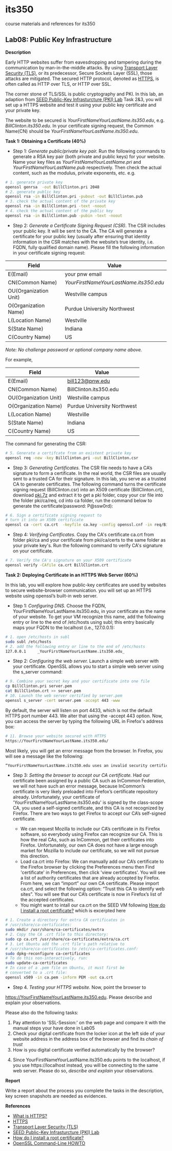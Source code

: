 # its350
course materials and references for its350

## Lab08: Public Key Infrastructure

__Description__

Early HTTP websites suffer from  eavesdropping and tampering during the communication by man-in-the-middle attacks. By using [Transport Layer Security (TLS)](https://en.wikipedia.org/wiki/Transport\_Layer\_Security), or its predecessor, Secure Sockets Layer (SSL), those attacks are mitigated. The secured HTTP protocol, denoted as [HTTPS](https://en.wikipedia.org/wiki/HTTPS), is often called as HTTP over TLS, or HTTP over SSL.
	
The corner stone of TLS/SSL is public cryptography and PKI. In this lab, an adaption from [SEED Public-Key Infrasturcture (PKI) Lab](https://seedsecuritylabs.org/Labs\_16.04/Crypto/Crypto\_PKI/) Task 2&3, you will set up a HTTPS website and test it using your public key certificate  and your private key. 

The website to be secured is _YourFirstNameYourLastName.its350.edu_, e.g. _BillClinton.its350.edu_. In your certificate signing request, the Common Name(CN) should be _YourFirstNameYourLastName.its350.edu_.
	
__Task 1: Obtaining a Certificate (40%)__

* Step 1: _Generate public/private key pair._ Run the following commands to generate a RSA key pair (both private and public keys) for your website. Name your key files as _YourFirstNameYourLastName.pri_ and _YourFirstNameYourLastName.pub_ respectively. Then check the actual content, such as the modulus, private exponents, etc. e.g.

```bash
# 1. generate private key
openssl genrsa  -out BillClinton.pri 2048
# 2. generate public key
openssl rsa -in BillClinton.pri -pubout -out BillClinton.pub
# 3. check the actual content of the private key
openssl rsa -in BillClinton.pri -text -noout
# 4. check the actual content of the public key
openssl rsa -in BillClinton.pub -pubin -text -noout
```


* Step 2: _Generate a Certificate Signing Request (CSR)_. The CSR includes your public key. It will be sent to the CA. The CA will generate a certificate for your public key (usually after ensuring that identity information in the CSR matches with the website’s true identity, i.e. FQDN, fully qualified domain name). Please fill the following information in your certificate signing request:

Field | Value
------|------
E(Email) 							| your pnw email
CN(Common Name) 			| _YourFirstNameYourLastName.its350.edu_
OU(Organization Unit) | Westville campus 
O(Organization Name) 	| Purdue University Northwest 
L(Location Name) 			| Westville 
S(State Name) 				| Indiana 
C(Country Name) 			| US 


_Note: No challenge password or optional company name above._


For example,

Field | Value
------|------
E(Email) 							| bill123@pnw.edu 
CN(Common Name) 			| BillClinton.its350.edu
OU(Organization Unit) | Westville campus 
O(Organization Name) 	| Purdue University Northwest 
L(Location Name) 			| Westville 
S(State Name) 				| Indiana 
C(Country Name) 			| US 


The command for generating the CSR:

```bash
# 5. Generate a certifcate from an existent private key
openssl req -new -key BillClinton.pri -out BillClinton.csr
```

* Step 3: _Generating Certificates._ The CSR file needs to have a CA’s signature to form a certificate. In the real world, the CSR files are usually sent to a trusted CA for their signature. In this lab, you serve as a trusted CA to generate certificates. The following command turns the certificate signing request
(BillClinton.csr) into an X509 certificate (BillClinton.crt),  download [pki.7z](./pki/pki.7z)  and extract it to get a pki folder, copy your csr file into the folder pki/ca/req, cd into ca folder, run the command below to generate the certificate(password: P@ssw0rd):

```bash
# 6. Sign a certificate signing request to 
# turn it into an X509 certificate
openssl ca -cert ca.crt  -keyfile ca.key -config openssl.cnf -in req/BillClinton.csr -out crts/BillClinton.crt 
```


* Step 4: _Verifying Certificates._  Copy the CA's certificate ca.crt  from folder pki/ca and your certificate from pki/ca/certs to the same folder as your private key's. Run the following command to verify CA's signature on your certificate.


```bash
# 7. Verify the CA's signature on your X509 certificate
openssl verify -CAfile ca.crt BillClinton.crt
```


__Task 2: Deploying Certificate in an HTTPS Web Server (60%)__

In this lab, you will explore how public-key certificates are used by websites to secure website-browser communication. you will set up an HTTPS website using openssl’s built-in web server.


* Step 1: _Configuring DNS._ Choose the FQDN, YourFirstNameYourLastName.its350.edu, in your certificate as the name of your website. To get your VM recognize this name, add the following entry or line to the end of /etc/hosts using subl; this entry basically maps your FQDN to the localhost (i.e., 127.0.0.1):


```bash
# 1. open /etc/hosts in subl
sudo subl /etc/hosts
# 2. add the following entry or line to the end of /etc/hosts
127.0.0.1     _YourFirstNameYourLastName.its350.edu_
```

* Step 2: _Configuring the web server._ Launch a simple web server with your certificate. OpenSSL allows you to start a simple web server using the  s\_server  command:

```bash
# 9. Combine your secret key and your certificate into one file
cp BillClinton.pri server.pem
cat BillClinton.crt >> server.pem
# 10. Launch the web server certified by server.pem
openssl s_server -cert server.pem -accept 443 -www
```

By default, the server will listen on port 4433, which is not the default HTTPS port number 443. We alter that using the -accept 443 option. Now, you can access the server by typing the following URL in Firefox's address box: 

```bash
# 11. Browse your website secured with HTTPS
https://YourFirstNameYourLastName.its350.edu/
``` 
Most likely, you will get an error message from the browser. In Firefox, you will see a message like the following:

```bash
“YourFirstNameYourLastName.its350.edu uses an invalid security certificate. The certificate is not trusted because the issuer certificate is unknown”.
```

* Step 3: _Setting the browser to accept our CA certificate._ Had our certificate been assigned by a public CA such as InCommon Federation, we will not have such an error message, because InCommon’s certificate is very likely preloaded into Firefox’s certificate repository already. Unfortunately, your certificate of 'YourFirstNameYourLastName.its350.edu' is signed by the class-scope CA, you used a self-signed certificate, and this CA is not recognized by Firefox. There are two ways to get Firefox to accept our CA’s self-signed certificate.


  * We can request Mozilla to include our CA’s certificate in its Firefox software, so everybody using Firefox can recognize our CA. This is how the real CAs, such as InCommon, get their certificates into Firefox. Unfortunately, our own CA does not have a large enough market for Mozilla to include our certificate, so we will not pursue this direction.
  * Load ca.crt into Firefox: We can manually add our CA’s certificate to the Firefox browser by clicking the Preferences menu then Find 'certificate' in Preferences, then click 'view certificates'. 	You will see a list of authority certificates that are already accepted by Firefox. From here, we can “import” our own CA certificate. Please import ca.crt, and select the following option: “Trust this CA to identify web sites”. You will see that our CA’s certificate is now in Firefox’s list of the accepted certificates.
  * You might want to intall our ca.crt on the SEED VM following [How do I install a root certificate?](https://askubuntu.com/questions/73287/how-do-i-install-a-root-certificate) which is excerpted here 
	

```bash
# 1. Create a directory for extra CA certificates in 
# /usr/share/ca-certificates:
sudo mkdir /usr/share/ca-certificates/extra
# 2. Copy the CA .crt file to this directory:
sudo cp ca.crt /usr/share/ca-certificates/extra/ca.crt
# 3. Let Ubuntu add the .crt file's path relative to
# /usr/share/ca-certificates to /etc/ca-certificates.conf:
sudo dpkg-reconfigure ca-certificates
# To do this non-interactively, run:
sudo update-ca-certificates
# In case of a .pem file on Ubuntu, it must first be 
# converted to a .crt file:
openssl x509 -in ca.pem -inform PEM -out ca.crt
```

* Step 4. _Testing your HTTPS website._ Now, point the browser to

 https://YourFirstNameYourLastName.its350.edu. Please describe and explain your observations. 

Please also do the following tasks:

  1. Pay attention to 'SSL-Session:' on the web page and compare it with the manual steps your have done in Lab05
  2. Check your digital certificate from the locker icon at the left side of your website address in the address box of the browser and find its _chain of trust_
  3. How is you digital certificate verified automatically by the browser?
  <!--4. Make a copy of server.pem, then modify a single byte of server.pem using subl, and restart the server, and reload the URL (Repeat \textbf{Step 2}). What do you observe? Make sure you restore the original server.pem afterward. Note: the server may not be able to restart if certain places of server.pem is corrupted; in that case, choose another place to modify.-->
  4. Since YourFirstNameYourLastName.its350.edu points to the localhost, if you use https://localhost instead,  you will be connecting to the same web server. Please do so, _describe and explain_ your observations.


__Report__

Write a report about the process you complete the tasks in the description, key screen snapshots are needed as evidences.


__References__

* [What is HTTPS?](https://www.instantssl.com/ssl-certificate-products/https.html)
* [HTTPS](https://en.wikipedia.org/wiki/HTTPS)
* [Transport Layer Security (TLS)](https://en.wikipedia.org/wiki/Transport\_Layer\_Security)
* [SEED Public-Key Infrasturcture (PKI) Lab](https://seedsecuritylabs.org/Labs\_16.04/Crypto/Crypto\_PKI/)
* [How do I install a root certificate?](https://askubuntu.com/questions/73287/how-do-i-install-a-root-certificate)
* [OpenSSL Command-Line HOWTO](https://www.madboa.com/geek/openssl/)
